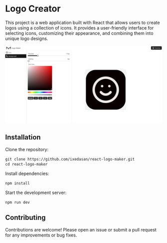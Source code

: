 # Logo Creator

This project is a web application built with React that allows users to create logos using a collection of icons. It provides a user-friendly interface for selecting icons, customizing their appearance, and combining them into unique logo designs.

![preview](./src/assets/images/github.png)

## Installation

Clone the repository:
```
git clone https://github.com/ixedasan/react-logo-maker.git
cd react-logo-maker
```
Install dependencies:
```
npm install
```
Start the development server:
```
npm run dev
```

## Contributing

Contributions are welcome! Please open an issue or submit a pull request for any improvements or bug fixes.